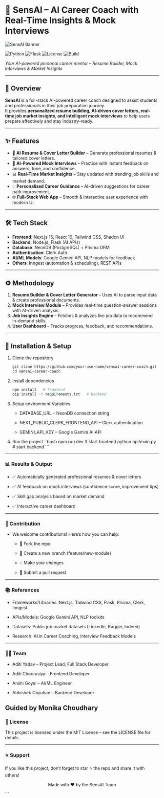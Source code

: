 # 🤖 SensAI – AI Career Coach with Real-Time Insights & Mock Interviews

![SensAI Banner](assets/banner.png)


![Python](https://img.shields.io/badge/Python-3.13-blue?logo=python&logoColor=white)
![Flask](https://img.shields.io/badge/Flask-1.1-orange?logo=flask&logoColor=white)
![License](https://img.shields.io/badge/License-MIT-green)
![Build](https://img.shields.io/badge/Build-Passing-brightgreen)

*Your AI-powered personal career mentor – Resume Builder, Mock Interviews & Market Insights*

---

## 📌 Overview

**SensAI** is a full-stack AI-powered career coach designed to assist students and professionals in their job preparation journey.  
It provides **personalized resume building, AI-driven cover letters, real-time job market insights, and intelligent mock interviews** to help users prepare effectively and stay industry-ready.

---

## ✨ Features

- 📄 **AI Resume & Cover Letter Builder** – Generate professional resumes & tailored cover letters.
- 🎤 **AI-Powered Mock Interviews** – Practice with instant feedback on answers, tone, and confidence.
- 📊 **Real-Time Market Insights** – Stay updated with trending job skills and market demand.
- 💡 **Personalized Career Guidance** – AI-driven suggestions for career path improvement.
- 🌐 **Full-Stack Web App** – Smooth & interactive user experience with modern UI.

---

## 🛠️ Tech Stack

- **Frontend**: Next.js 15, React 19, Tailwind CSS, Shadcn UI  
- **Backend**: Node.js, Flask (AI APIs)  
- **Database**: NeonDB (PostgreSQL) + Prisma ORM  
- **Authentication**: Clerk Auth  
- **AI/ML Models**: Google Gemini API, NLP models for feedback  
- **Others**: Inngest (automation & scheduling), REST APIs

---

## ⚙️ Methodology

1. **Resume Builder & Cover Letter Generator** – Uses AI to parse input data & create professional documents.  
2. **Mock Interview Module** – Provides real-time question-answer sessions with AI-driven analysis.  
3. **Job Insights Engine** – Fetches & analyzes live job data to recommend in-demand skills.  
4. **User Dashboard** – Tracks progress, feedback, and recommendations.  

---

## 🚀 Installation & Setup

1. Clone the repository  
   ```bash
   git clone https://github.com/your-username/sensai-career-coach.git
   cd sensai-career-coach
   ```

2. Install dependencies
   
    ```bash
    npm install   # frontend
    pip install -r requirements.txt   # backend

    ```
3. Setup environment Variables

   - DATABASE_URL – NeonDB connection string

   - NEXT_PUBLIC_CLERK_FRONTEND_API – Clerk authentication

   - GEMINI_API_KEY – Google Gemini AI API
     
 4.  Run the project
    ``bash
      npm run dev   # start frontend
      python api/main.py   # start backend
    ```

---
### 📊 Results & Output

   - ✅ Automatically generated professional resumes & cover letters

   - ✅ AI feedback on mock interviews (confidence score, improvement tips)

   - ✅ Skill gap analysis based on market demand

   - ✅ Interactive career dashboard

---
### 🤝 Contribution
- We welcome contributions! Here’s how you can help:

   - 🍴 Fork the repo

   - 🌱 Create a new branch (feature/new-module)

   - 💡 Make your changes

   - 📩 Submit a pull request

---
### 📚 References
- Frameworks/Libraries: Next.js, Tailwind CSS, Flask, Prisma, Clerk, Inngest

- APIs/Models: Google Gemini API, NLP toolkits

- Datasets: Public job market datasets (LinkedIn, Kaggle, Indeed)

- Research: AI in Career Coaching, Interview Feedback Models
---
### 👩‍💻 Team
- Aditi Yadav – Project Lead, Full Stack Developer

- Aditi Chourasiya – Frontend Developer

- Anshi Goyal – AI/ML Engineer

- Abhishek Chauhan – Backend Developer

Guided by Monika Choudhary
---
### 📜 License

This project is licensed under the MIT License – see the LICENSE file for details.

---
### ⭐ Support
If you like this project, don’t forget to star ⭐ the repo and share it with others!

<p align="center"> Made with ❤️ by the SensAI Team </p> ```
